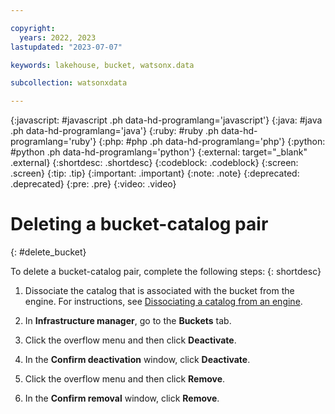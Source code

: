 ```yaml
---

copyright:
  years: 2022, 2023
lastupdated: "2023-07-07"

keywords: lakehouse, bucket, watsonx.data

subcollection: watsonxdata

---
```


{:javascript: #javascript .ph data-hd-programlang='javascript'}
{:java: #java .ph data-hd-programlang='java'}
{:ruby: #ruby .ph data-hd-programlang='ruby'}
{:php: #php .ph data-hd-programlang='php'}
{:python: #python .ph data-hd-programlang='python'}
{:external: target="_blank" .external}
{:shortdesc: .shortdesc}
{:codeblock: .codeblock}
{:screen: .screen}
{:tip: .tip}
{:important: .important}
{:note: .note}
{:deprecated: .deprecated}
{:pre: .pre}
{:video: .video}

# Deleting a bucket-catalog pair
{: #delete_bucket}

To delete a bucket-catalog pair, complete the following steps:
{: shortdesc}


1. Dissociate the catalog that is associated with the bucket from the engine. For instructions, see [Dissociating a catalog from an engine](watsonxdata?topic=watsonxdata-disso-cat-eng).

2. In **Infrastructure manager**, go to the **Buckets** tab.

3. Click the overflow menu and then click **Deactivate**.

4. In the **Confirm deactivation** window, click **Deactivate**.

5. Click the overflow menu and then click **Remove**.

6. In the **Confirm removal** window, click **Remove**.

